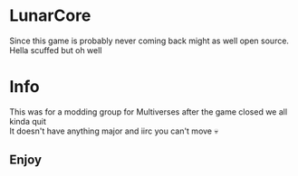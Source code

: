 # LunarCore
Since this game is probably never coming back might as well open source.
<br>
Hella scuffed but oh well
# Info
This was for a modding group for Multiverses after the game closed we all kinda quit
<br>
It doesn't have anything major and iirc you can't move 💀
## Enjoy
